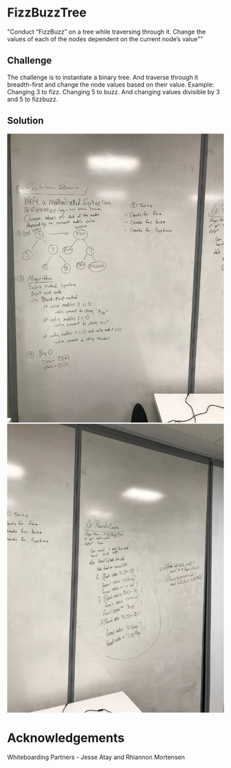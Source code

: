 # FizzBuzzTree
"Conduct “FizzBuzz” on a tree while traversing through it. Change the values of each of the nodes dependent on the current node’s value""

## Challenge
The challenge is to instantiate a binary tree. And traverse through it breadth-first and change the node values based on their value. Example: Changing 3 to fizz. Changing 5 to buzz. And changing values divisible by 3 and 5 to fizzbuzz.

## Solution
![Image](../../assets/FizzBuzzTree1.jpg)
![Image](../../assets/FizzBuzzTree2.jpg)

# Acknowledgements
Whiteboarding Partners - Jesse Atay and Rhiannon Mortensen
